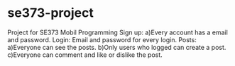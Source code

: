 # se373-project
Project for SE373 Mobil Programming 
Sign up:
a)Every account has a email and password.
Login:
Email and password for every login.
Posts:
a)Everyone can see the posts.
b)Only users who logged can create a post.
c)Everyone can comment and like or dislike the post.


